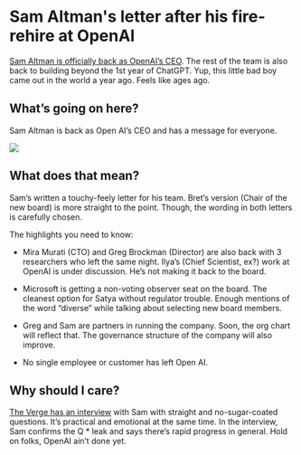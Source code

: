 # Sam Altman's letter after his fire-rehire at OpenAI

[Sam Altman is officially back as OpenAI’s CEO](https://openai.com/blog/sam-altman-returns-as-ceo-openai-has-a-new-initial-board?utm_source=bensbites\&utm_medium=referral\&utm_campaign=sam-altman-s-letter-after-his-fire-rehire-at-openai). The rest of the team is also back to building beyond the 1st year of ChatGPT. Yup, this little bad boy came out in the world a year ago. Feels like ages ago.

## What’s going on here?

Sam Altman is back as Open AI’s CEO and has a message for everyone.

![](https://media.beehiiv.com/cdn-cgi/image/fit=scale-down,format=auto,onerror=redirect,quality=80/uploads/asset/file/71f691c4-8086-4758-8d3a-0a7fe11b04e1/image.png?t=1701340052)

## What does that mean?

Sam’s written a touchy-feely letter for his team. Bret’s version (Chair of the new board) is more straight to the point. Though, the wording in both letters is carefully chosen.

The highlights you need to know:

- Mira Murati (CTO) and Greg Brockman (Director) are also back with 3 researchers who left the same night. Ilya’s (Chief Scientist, ex?) work at OpenAI is under discussion. He’s not making it back to the board.

- Microsoft is getting a non-voting observer seat on the board. The cleanest option for Satya without regulator trouble. Enough mentions of the word “diverse” while talking about selecting new board members.

- Greg and Sam are partners in running the company. Soon, the org chart will reflect that. The governance structure of the company will also improve.

- No single employee or customer has left Open AI.

## Why should I care?

[The Verge has an interview](https://www.theverge.com/2023/11/29/23982046/sam-altman-interview-openai-ceo-rehired?utm_source=bensbites\&utm_medium=referral\&utm_campaign=sam-altman-s-letter-after-his-fire-rehire-at-openai) with Sam with straight and no-sugar-coated questions. It’s practical and emotional at the same time. In the interview, Sam confirms the Q \* leak and says there’s rapid progress in general. Hold on folks, OpenAI ain’t done yet.

